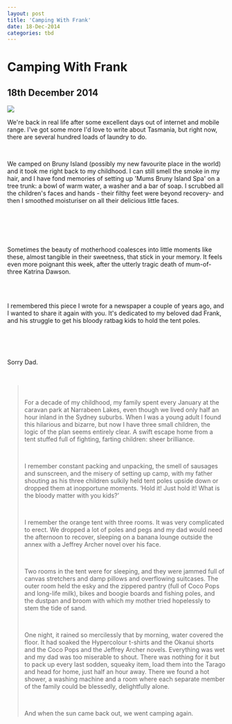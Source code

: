 ```yaml
---
layout: post
title: 'Camping With Frank'
date: 18-Dec-2014
categories: tbd
---
```


# Camping With Frank

## 18th December 2014



<img class="photo-horiz" src="https://fbcdn-sphotos-f-a.akamaihd.net/hphotos-ak-xpa1/v/t1.0-9/10857792_10153053941011869_125024171213505205_n.jpg?oh=f22bce711881a3edff8e2ed9a66c6784&amp;oe=550F92C9&amp;__gda__=1430116259_fa3ab6400bc0d39b086e2620e1893dee" />



We're back in real life after some excellent days out of internet and mobile range. I've got some more I'd love to write about Tasmania,   but right now,   there are several hundred loads of laundry to do.



<br />

We camped on Bruny Island (possibly my new favourite place in the world) and it took me right back to my childhood. I can still smell the smoke in my hair,   and I have fond memories of setting up 'Mums Bruny Island Spa' on a tree trunk: a bowl of warm water, a washer and a bar of soap. I scrubbed all the children's faces and hands - their filthy feet were beyond recovery- and then I smoothed moisturiser on all their delicious little faces.

<br />



<br />

<br />

<br />

Sometimes the beauty of motherhood coalesces into little moments like these, almost tangible in their sweetness, that stick in your memory. It feels even more poignant this week, after the utterly tragic death of mum-of-three Katrina Dawson.

<br />

<br />

I remembered this piece I wrote for a newspaper a couple of years ago, and I wanted to share it again with you. It's dedicated to my beloved dad Frank, and his struggle to get his bloody ratbag  kids to hold the tent poles.

<br />

<br />

<br />



Sorry Dad.

<br />







<blockquote>

<br />

For a decade of my childhood, my family spent every January at the caravan park at Narrabeen Lakes, even though we lived only half an hour inland in the Sydney suburbs. When I was a young adult I found this hilarious and bizarre, but now I have three small children, the logic of the plan seems entirely clear. A swift escape home from a tent stuffed full of fighting, farting children: sheer brilliance.



<br />

I remember constant packing and unpacking, the smell of sausages and sunscreen, and the misery of setting up camp, with my father shouting as his three children sulkily held tent poles upside down or dropped them at inopportune moments. ‘Hold it! Just hold it! What is the bloody matter with you kids?’



<br />

I remember the orange tent with three rooms. It was very complicated to erect. We dropped a lot of poles and pegs and my dad would need the afternoon to recover, sleeping on a banana lounge outside the annex with a Jeffrey Archer novel over his face.

<br />



Two rooms in the tent were for sleeping, and they were jammed full of canvas stretchers and damp pillows and overflowing suitcases. The outer room held the esky and the zippered pantry (full of Coco Pops and long-life milk), bikes and boogie boards and fishing poles, and the dustpan and broom with which my mother tried hopelessly to stem the tide of sand.



<br />

One night, it rained so mercilessly that by morning, water covered the floor. It had soaked the Hypercolour t-shirts and the Okanui shorts and the Coco Pops and the Jeffrey Archer novels. Everything was wet and my dad was too miserable to shout. There was nothing for it but to pack up every last sodden, squeaky item, load them into the Tarago and head for home, just half an hour away. There we found a hot shower, a washing machine and a room where each separate member of the family could be blessedly, delightfully alone.

<br />

And when the sun came back out, we went camping again.</blockquote>
